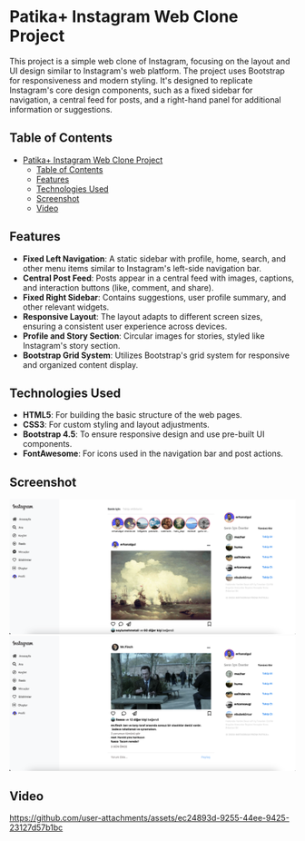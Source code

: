 # Patika+ Instagram Web Clone Project

This project is a simple web clone of Instagram, focusing on the layout and UI design similar to Instagram's web platform. The project uses Bootstrap for responsiveness and modern styling. It's designed to replicate Instagram's core design components, such as a fixed sidebar for navigation, a central feed for posts, and a right-hand panel for additional information or suggestions.

## Table of Contents

- [Patika+ Instagram Web Clone Project](#patika-instagram-web-clone-project)
  - [Table of Contents](#table-of-contents)
  - [Features](#features)
  - [Technologies Used](#technologies-used)
  - [Screenshot](#screenshot)
  - [Video](#video)

## Features

- **Fixed Left Navigation**: A static sidebar with profile, home, search, and other menu items similar to Instagram's left-side navigation bar.
- **Central Post Feed**: Posts appear in a central feed with images, captions, and interaction buttons (like, comment, and share).
- **Fixed Right Sidebar**: Contains suggestions, user profile summary, and other relevant widgets.
- **Responsive Layout**: The layout adapts to different screen sizes, ensuring a consistent user experience across devices.
- **Profile and Story Section**: Circular images for stories, styled like Instagram's story section.
- **Bootstrap Grid System**: Utilizes Bootstrap's grid system for responsive and organized content display.

## Technologies Used

- **HTML5**: For building the basic structure of the web pages.
- **CSS3**: For custom styling and layout adjustments.
- **Bootstrap 4.5**: To ensure responsive design and use pre-built UI components.
- **FontAwesome**: For icons used in the navigation bar and post actions.

## Screenshot

![Instagram Clone Screenshot](./assets/instagram-ss-1.png)
![Instagram Clone Screenshot](./assets/instagram-ss-2.png)

## Video

https://github.com/user-attachments/assets/ec24893d-9255-44ee-9425-23127d57b1bc

